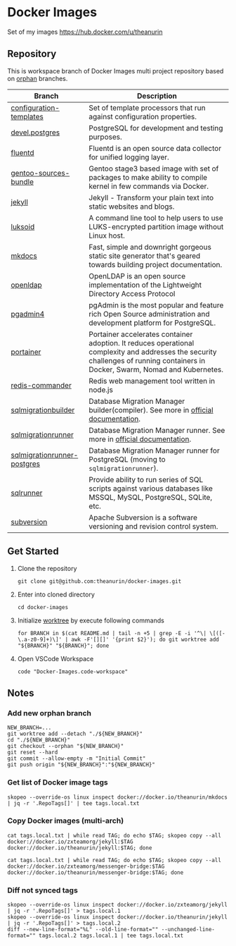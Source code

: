 # Docker Images

Set of my images https://hub.docker.com/u/theanurin

## Repository

This is workspace branch of Docker Images multi project repository based on [orphan](https://git-scm.com/docs/git-checkout#Documentation/git-checkout.txt---orphanltnew-branchgt) branches.

| Branch                                                                 | Description                                                                                                                          |
|------------------------------------------------------------------------|--------------------------------------------------------------------------------------------------------------------------------------|
| [configuration-templates](../../tree/configuration-templates)          | Set of template processors that run against configuration properties.                                                                |
| [devel.postgres](../../tree/devel.postgres)                            | PostgreSQL for development and testing purposes.                                                                                     |
| [fluentd](../../tree/luentd/)                                          | Fluentd is an open source data collector for unified logging layer.                                                                  |
| [gentoo-sources-bundle](../../tree/gentoo-sources-bundle)              | Gentoo stage3 based image with set of packages to make ability to compile kernel in few commands via Docker.                         |
| [jekyll](../../tree/jekyll)                                            | Jekyll - Transform your plain text into static websites and blogs.                                                                   |
| [luksoid](../../tree/luksoid)                                          | A command line tool to help users to use LUKS-encrypted partition image without Linux host.                                          |
| [mkdocs](../../tree/mkdocs)                                            | Fast, simple and downright gorgeous static site generator that's geared towards building project documentation.                      |
| [openldap](../../tree/openldap)                                        | OpenLDAP is an open source implementation of the Lightweight Directory Access Protocol                                               |
| [pgadmin4](../../tree/pgadmin4)                                        | pgAdmin is the most popular and feature rich Open Source administration and development platform for PostgreSQL.                     |
| [portainer](../../tree/portainer)                                      | Portainer accelerates container adoption. It reduces operational complexity and addresses the security challenges of running containers in Docker, Swarm, Nomad and Kubernetes.      |
| [redis-commander](../../tree/redis-commander)                          | Redis web management tool written in node.js                                                                                         |
| [sqlmigrationbuilder](../../tree/sqlmigrationbuilder)                  | Database Migration Manager builder(compiler). See more in [official documentation](https://docs.freemework.org/sql.misc.migration).  |
| [sqlmigrationrunner](../../tree/sqlmigrationrunner)                    | Database Migration Manager runner. See more in [official documentation](https://docs.freemework.org/sql.misc.migration).             |
| [sqlmigrationrunner-postgres](../../tree/sqlmigrationrunner-postgres)  | Database Migration Manager runner for PostgreSQL (moving to `sqlmigrationrunner`).                                                   |
| [sqlrunner](../../tree/sqlrunner)                                      | Provide ability to run series of SQL scripts against various databases like MSSQL, MySQL, PostgreSQL, SQLite, etc.                   |
| [subversion](../../tree/subversion)                                    | Apache Subversion is a software versioning and revision control system.                                                              |

## Get Started

1. Clone the repository
    ```shell
    git clone git@github.com:theanurin/docker-images.git
    ```
1. Enter into cloned directory
    ```shell
    cd docker-images
    ```
1. Initialize [worktree](https://git-scm.com/docs/git-worktree) by execute following commands
    ```shell
    for BRANCH in $(cat README.md | tail -n +5 | grep -E -i '^\| \[([-\.a-z0-9]+)\]' | awk -F'[][]' '{print $2}'); do git worktree add "${BRANCH}" "${BRANCH}"; done
    ```
1. Open VSCode Workspace
    ```shell
    code "Docker-Images.code-workspace"
    ```

## Notes

### Add new orphan branch

```shell
NEW_BRANCH=...
git worktree add --detach "./${NEW_BRANCH}"
cd "./${NEW_BRANCH}"
git checkout --orphan "${NEW_BRANCH}"
git reset --hard
git commit --allow-empty -m "Initial Commit"
git push origin "${NEW_BRANCH}":"${NEW_BRANCH}"
```


### Get list of Docker image tags

```shell
skopeo --override-os linux inspect docker://docker.io/theanurin/mkdocs | jq -r '.RepoTags[]' | tee tags.local.txt
```

### Copy Docker images (multi-arch)

```shell
cat tags.local.txt | while read TAG; do echo $TAG; skopeo copy --all docker://docker.io/zxteamorg/jekyll:$TAG docker://docker.io/theanurin/jekyll:$TAG; done

cat tags.local.txt | while read TAG; do echo $TAG; skopeo copy --all docker://docker.io/zxteamorg/messenger-bridge:$TAG docker://docker.io/theanurin/messenger-bridge:$TAG; done
```

### Diff not synced tags

```shell
skopeo --override-os linux inspect docker://docker.io/zxteamorg/jekyll | jq -r '.RepoTags[]' > tags.local.1
skopeo --override-os linux inspect docker://docker.io/theanurin/jekyll | jq -r '.RepoTags[]' > tags.local.2
diff --new-line-format="%L" --old-line-format="" --unchanged-line-format="" tags.local.2 tags.local.1 | tee tags.local.txt
```

